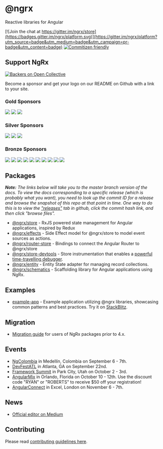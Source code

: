 # @ngrx

Reactive libraries for Angular

[![Join the chat at https://gitter.im/ngrx/store](https://badges.gitter.im/ngrx/platform.svg)](https://gitter.im/ngrx/platform?utm_source=badge&utm_medium=badge&utm_campaign=pr-badge&utm_content=badge) [![Commitizen friendly](https://img.shields.io/badge/commitizen-friendly-brightgreen.svg)](https://commitizen.github.io/cz-cli/)

## Support NgRx

[![Backers on Open Collective](https://opencollective.com/ngrx/tiers/backers/badge.svg)](#backers)

Become a sponsor and get your logo on our README on Github with a link to your site.

### Gold Sponsors

<a href="https://opencollective.com/ngrx/tiers/gold-sponsors/0/website" target="_blank"><img src="https://opencollective.com/ngrx/tiers/gold-sponsors/0/avatar.svg"></a>
<a href="https://opencollective.com/ngrx/tiers/gold-sponsors/1/website" target="_blank"><img src="https://opencollective.com/ngrx/tiers/gold-sponsors/1/avatar.svg"></a>
<a href="https://opencollective.com/ngrx/tiers/gold-sponsors/2/website" target="_blank"><img src="https://opencollective.com/ngrx/tiers/gold-sponsors/2/avatar.svg"></a>

### Silver Sponsors

<a href="https://opencollective.com/ngrx/tiers/silver-sponsors/0/website" target="_blank"><img src="https://opencollective.com/ngrx/tiers/silver-sponsors/0/avatar.svg"></a>
<a href="https://opencollective.com/ngrx/tiers/silver-sponsors/1/website" target="_blank"><img src="https://opencollective.com/ngrx/tiers/silver-sponsors/1/avatar.svg"></a>
<a href="https://opencollective.com/ngrx/tiers/silver-sponsors/2/website" target="_blank"><img src="https://opencollective.com/ngrx/tiers/silver-sponsors/2/avatar.svg"></a>

### Bronze Sponsors

<a href="https://opencollective.com/ngrx/tiers/bronze-sponsors/0/website" target="_blank"><img src="https://opencollective.com/ngrx/tiers/bronze-sponsors/0/avatar.svg"></a>
<a href="https://opencollective.com/ngrx/tiers/bronze-sponsors/1/website" target="_blank"><img src="https://opencollective.com/ngrx/tiers/bronze-sponsors/1/avatar.svg"></a>
<a href="https://opencollective.com/ngrx/tiers/bronze-sponsors/2/website" target="_blank"><img src="https://opencollective.com/ngrx/tiers/bronze-sponsors/2/avatar.svg"></a>
<a href="https://opencollective.com/ngrx/tiers/bronze-sponsors/3/website" target="_blank"><img src="https://opencollective.com/ngrx/tiers/bronze-sponsors/3/avatar.svg"></a>
<a href="https://opencollective.com/ngrx/tiers/bronze-sponsors/4/website" target="_blank"><img src="https://opencollective.com/ngrx/tiers/bronze-sponsors/4/avatar.svg"></a>
<a href="https://opencollective.com/ngrx/tiers/bronze-sponsors/5/website" target="_blank"><img src="https://opencollective.com/ngrx/tiers/bronze-sponsors/5/avatar.svg"></a>
<a href="https://opencollective.com/ngrx/tiers/bronze-sponsors/6/website" target="_blank"><img src="https://opencollective.com/ngrx/tiers/bronze-sponsors/6/avatar.svg"></a>
<a href="https://opencollective.com/ngrx/tiers/bronze-sponsors/7/website" target="_blank"><img src="https://opencollective.com/ngrx/tiers/bronze-sponsors/7/avatar.svg"></a>
<a href="https://opencollective.com/ngrx/tiers/bronze-sponsors/8/website" target="_blank"><img src="https://opencollective.com/ngrx/tiers/bronze-sponsors/8/avatar.svg"></a>
<a href="https://opencollective.com/ngrx/tiers/bronze-sponsors/9/website" target="_blank"><img src="https://opencollective.com/ngrx/tiers/bronze-sponsors/9/avatar.svg"></a>

## Packages

***Note:** The links below will take you to the master branch version of the docs.
To view the docs corresponding to a specific release (which is probably what you want),
you need to look up the commit ID for a release and browse the snapshot of this repo at that point
in time. One way to do this is to view the ["releases"](https://github.com/ngrx/platform/releases)
tab in github, click the commit hash link, and then click "browse files".*

- [@ngrx/store](./docs/store/README.md) - RxJS powered state management for Angular applications, inspired by Redux
- [@ngrx/effects](./docs/effects/README.md) - Side Effect model for @ngrx/store to model event sources as actions.
- [@ngrx/router-store](./docs/router-store/README.md) - Bindings to connect the Angular Router to @ngrx/store
- [@ngrx/store-devtools](./docs/store-devtools/README.md) - Store instrumentation that enables a
  [powerful time-travelling debugger](https://chrome.google.com/webstore/detail/redux-devtools/lmhkpmbekcpmknklioeibfkpmmfibljd?hl=en).
- [@ngrx/entity](./docs/entity/README.md) - Entity State adapter for managing record collections.
- [@ngrx/schematics](./docs/schematics/README.md) - Scaffolding library for Angular applications using NgRx.

## Examples

- [example-app](./projects/example-app/README.md) - Example application utilizing @ngrx libraries, showcasing common patterns and best practices. Try it on [StackBlitz](https://ngrx.github.io/platform/stackblitz.html).

## Migration

- [Migration guide](./MIGRATION.md) for users of NgRx packages prior to 4.x.

## Events

- [NgColombia](https://www.ngcolombia.com/) in Medellín, Colombia on September 6 - 7th.
- [DevFestATL](http://devfestatl.com/) in Atlanta, GA on September 22nd.
- [Framework Summit](https://frameworksummit.com/) in Park City, Utah on October 2 - 3rd.
- [AngularMix](https://www.angularmix.com/) in Orlando, Florida on October 10 - 12th. Use the discount code "RYAN" or "ROBERTS" to receive $50 off your registration!
- [AngularConnect](https://www.angularconnect.com/) in Excel, London on November 6 - 7th.

## News

- [Official editor on Medium](https://medium.com/ngrx)

## Contributing

Please read [contributing guidelines here](./CONTRIBUTING.md).
